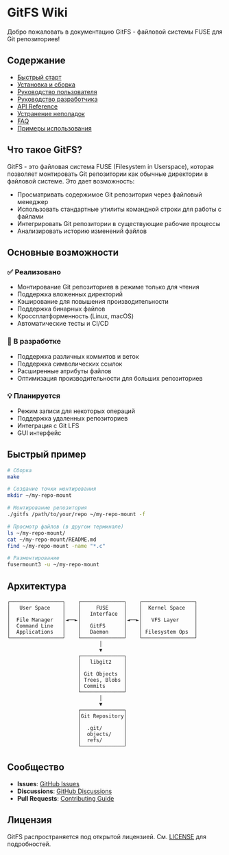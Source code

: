 # GitFS Wiki

Добро пожаловать в документацию GitFS - файловой системы FUSE для Git репозиториев!

## Содержание

- [Быстрый старт](Quick-Start.md)
- [Установка и сборка](Installation.md)
- [Руководство пользователя](User-Guide.md)
- [Руководство разработчика](Developer-Guide.md)
- [API Reference](API-Reference.md)
- [Устранение неполадок](Troubleshooting.md)
- [FAQ](FAQ.md)
- [Примеры использования](Examples.md)

## Что такое GitFS?

GitFS - это файловая система FUSE (Filesystem in Userspace), которая позволяет монтировать Git репозитории как обычные директории в файловой системе. Это дает возможность:

- Просматривать содержимое Git репозитория через файловый менеджер
- Использовать стандартные утилиты командной строки для работы с файлами
- Интегрировать Git репозитории в существующие рабочие процессы
- Анализировать историю изменений файлов

## Основные возможности

### ✅ Реализовано

- Монтирование Git репозиториев в режиме только для чтения
- Поддержка вложенных директорий
- Кэширование для повышения производительности
- Поддержка бинарных файлов
- Кроссплатформенность (Linux, macOS)
- Автоматические тесты и CI/CD

### 🚧 В разработке

- Поддержка различных коммитов и веток
- Поддержка символических ссылок
- Расширенные атрибуты файлов
- Оптимизация производительности для больших репозиториев

### 💡 Планируется

- Режим записи для некоторых операций
- Поддержка удаленных репозиториев
- Интеграция с Git LFS
- GUI интерфейс

## Быстрый пример

```bash
# Сборка
make

# Создание точки монтирования
mkdir ~/my-repo-mount

# Монтирование репозитория
./gitfs /path/to/your/repo ~/my-repo-mount -f

# Просмотр файлов (в другом терминале)
ls ~/my-repo-mount/
cat ~/my-repo-mount/README.md
find ~/my-repo-mount -name "*.c"

# Размонтирование
fusermount3 -u ~/my-repo-mount
```

## Архитектура

```
┌─────────────────┐    ┌──────────────┐    ┌─────────────────┐
│   User Space    │    │     FUSE     │    │  Kernel Space   │
│                 │    │   Interface  │    │                 │
│  File Manager   │◄──►│              │◄──►│   VFS Layer     │
│  Command Line   │    │   GitFS      │    │                 │
│  Applications   │    │   Daemon     │    │ Filesystem Ops  │
└─────────────────┘    └──────────────┘    └─────────────────┘
                              │
                              ▼
                       ┌──────────────┐
                       │   libgit2    │
                       │              │
                       │ Git Objects  │
                       │ Trees, Blobs │
                       │ Commits      │
                       └──────────────┘
                              │
                              ▼
                       ┌──────────────┐
                       │Git Repository│
                       │              │
                       │  .git/       │
                       │  objects/    │
                       │  refs/       │
                       └──────────────┘
```

## Сообщество

- **Issues**: [GitHub Issues](https://github.com/username/git_fuse_fs/issues)
- **Discussions**: [GitHub Discussions](https://github.com/username/git_fuse_fs/discussions)
- **Pull Requests**: [Contributing Guide](Developer-Guide.md#contributing)

## Лицензия

GitFS распространяется под открытой лицензией. См. [LICENSE](../LICENSE) для подробностей.